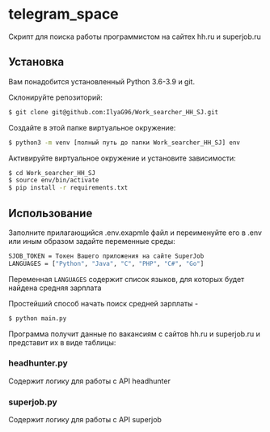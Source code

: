 # telegram_space
Скрипт для поиска работы программистом на сайтех hh.ru и superjob.ru
## Установка
Вам понадобится установленный Python 3.6-3.9 и git.

Склонируйте репозиторий:
```bash
$ git clone git@github.com:IlyaG96/Work_searcher_HH_SJ.git
```

Создайте в этой папке виртуальное окружение:
```bash
$ python3 -m venv [полный путь до папки Work_searcher_HH_SJ] env
```

Активируйте виртуальное окружение и установите зависимости:
```bash
$ cd Work_searcher_HH_SJ
$ source env/bin/activate
$ pip install -r requirements.txt
```
## Использование
Заполните прилагающийся .env.exapmle файл и переименуйте его в .env или иным образом задайте переменные среды:

```bash
SJOB_TOKEN = Токен Вашего приложения на сайте SuperJob
LANGUAGES = ["Python", "Java", "C", "PHP", "C#", "Go"]
```
Переменная `LANGUAGES` содержит список языков, для которых будет найдена средняя зарплата

Простейший способ начать поиск средней зарплаты - 
```bash
$ python main.py
```
Программа получит данные по вакансиям с сайтов hh.ru и superjob.ru и представит их в виде таблицы:

### headhunter.py
Содержит логику для работы с API headhunter

### superjob.py
Содержит логику для работы с API superjob